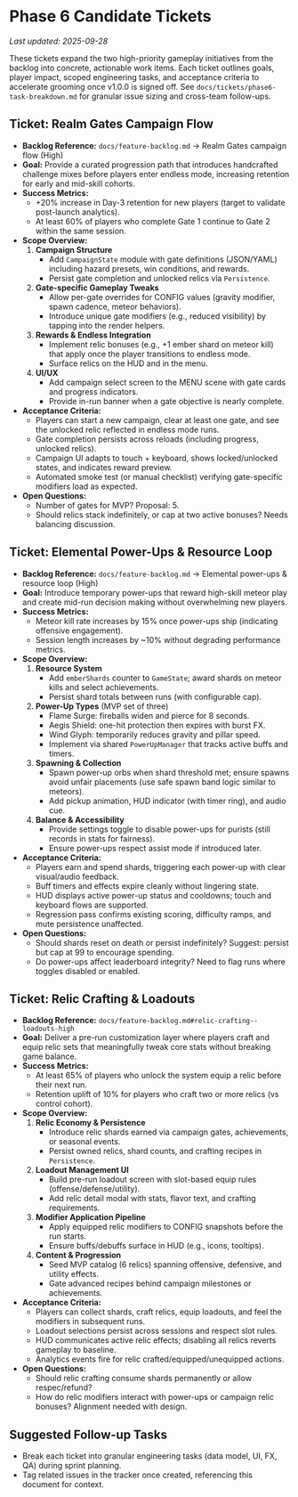 # Phase 6 Candidate Tickets

_Last updated: 2025-09-28_

These tickets expand the two high-priority gameplay initiatives from the backlog into concrete, actionable work items. Each ticket outlines goals, player impact, scoped engineering tasks, and acceptance criteria to accelerate grooming once v1.0.0 is signed off. See `docs/tickets/phase6-task-breakdown.md` for granular issue sizing and cross-team follow-ups.

## Ticket: Realm Gates Campaign Flow
- **Backlog Reference:** `docs/feature-backlog.md` → Realm Gates campaign flow (High)
- **Goal:** Provide a curated progression path that introduces handcrafted challenge mixes before players enter endless mode, increasing retention for early and mid-skill cohorts.
- **Success Metrics:**
  - +20% increase in Day-3 retention for new players (target to validate post-launch analytics).
  - At least 60% of players who complete Gate 1 continue to Gate 2 within the same session.
- **Scope Overview:**
  1. **Campaign Structure**
     - Add `CampaignState` module with gate definitions (JSON/YAML) including hazard presets, win conditions, and rewards.
     - Persist gate completion and unlocked relics via `Persistence`.
  2. **Gate-specific Gameplay Tweaks**
     - Allow per-gate overrides for CONFIG values (gravity modifier, spawn cadence, meteor behaviors).
     - Introduce unique gate modifiers (e.g., reduced visibility) by tapping into the render helpers.
  3. **Rewards & Endless Integration**
     - Implement relic bonuses (e.g., +1 ember shard on meteor kill) that apply once the player transitions to endless mode.
     - Surface relics on the HUD and in the menu.
  4. **UI/UX**
     - Add campaign select screen to the MENU scene with gate cards and progress indicators.
     - Provide in-run banner when a gate objective is nearly complete.
- **Acceptance Criteria:**
  - Players can start a new campaign, clear at least one gate, and see the unlocked relic reflected in endless mode runs.
  - Gate completion persists across reloads (including progress, unlocked relics).
  - Campaign UI adapts to touch + keyboard, shows locked/unlocked states, and indicates reward preview.
  - Automated smoke test (or manual checklist) verifying gate-specific modifiers load as expected.
- **Open Questions:**
  - Number of gates for MVP? Proposal: 5.
  - Should relics stack indefinitely, or cap at two active bonuses? Needs balancing discussion.

## Ticket: Elemental Power-Ups & Resource Loop
- **Backlog Reference:** `docs/feature-backlog.md` → Elemental power-ups & resource loop (High)
- **Goal:** Introduce temporary power-ups that reward high-skill meteor play and create mid-run decision making without overwhelming new players.
- **Success Metrics:**
  - Meteor kill rate increases by 15% once power-ups ship (indicating offensive engagement).
  - Session length increases by ~10% without degrading performance metrics.
- **Scope Overview:**
  1. **Resource System**
     - Add `emberShards` counter to `GameState`; award shards on meteor kills and select achievements.
     - Persist shard totals between runs (with configurable cap).
  2. **Power-Up Types** (MVP set of three)
     - Flame Surge: fireballs widen and pierce for 8 seconds.
     - Aegis Shield: one-hit protection then expires with burst FX.
     - Wind Glyph: temporarily reduces gravity and pillar speed.
     - Implement via shared `PowerUpManager` that tracks active buffs and timers.
  3. **Spawning & Collection**
     - Spawn power-up orbs when shard threshold met; ensure spawns avoid unfair placements (use safe spawn band logic similar to meteors).
     - Add pickup animation, HUD indicator (with timer ring), and audio cue.
  4. **Balance & Accessibility**
     - Provide settings toggle to disable power-ups for purists (still records in stats for fairness).
     - Ensure power-ups respect assist mode if introduced later.
- **Acceptance Criteria:**
  - Players earn and spend shards, triggering each power-up with clear visual/audio feedback.
  - Buff timers and effects expire cleanly without lingering state.
  - HUD displays active power-up status and cooldowns; touch and keyboard flows are supported.
  - Regression pass confirms existing scoring, difficulty ramps, and mute persistence unaffected.
- **Open Questions:**
  - Should shards reset on death or persist indefinitely? Suggest: persist but cap at 99 to encourage spending.
  - Do power-ups affect leaderboard integrity? Need to flag runs where toggles disabled or enabled.

## Ticket: Relic Crafting & Loadouts
- **Backlog Reference:** `docs/feature-backlog.md#relic-crafting--loadouts-high`
- **Goal:** Deliver a pre-run customization layer where players craft and equip relic sets that meaningfully tweak core stats without breaking game balance.
- **Success Metrics:**
  - At least 65% of players who unlock the system equip a relic before their next run.
  - Retention uplift of 10% for players who craft two or more relics (vs control cohort).
- **Scope Overview:**
  1. **Relic Economy & Persistence**
     - Introduce relic shards earned via campaign gates, achievements, or seasonal events.
     - Persist owned relics, shard counts, and crafting recipes in `Persistence`.
  2. **Loadout Management UI**
     - Build pre-run loadout screen with slot-based equip rules (offense/defense/utility).
     - Add relic detail modal with stats, flavor text, and crafting requirements.
  3. **Modifier Application Pipeline**
     - Apply equipped relic modifiers to CONFIG snapshots before the run starts.
     - Ensure buffs/debuffs surface in HUD (e.g., icons, tooltips).
  4. **Content & Progression**
     - Seed MVP catalog (6 relics) spanning offensive, defensive, and utility effects.
     - Gate advanced recipes behind campaign milestones or achievements.
- **Acceptance Criteria:**
  - Players can collect shards, craft relics, equip loadouts, and feel the modifiers in subsequent runs.
  - Loadout selections persist across sessions and respect slot rules.
  - HUD communicates active relic effects; disabling all relics reverts gameplay to baseline.
  - Analytics events fire for relic crafted/equipped/unequipped actions.
- **Open Questions:**
  - Should relic crafting consume shards permanently or allow respec/refund?
  - How do relic modifiers interact with power-ups or campaign relic bonuses? Alignment needed with design.

## Suggested Follow-up Tasks
- Break each ticket into granular engineering tasks (data model, UI, FX, QA) during sprint planning.
- Tag related issues in the tracker once created, referencing this document for context.
